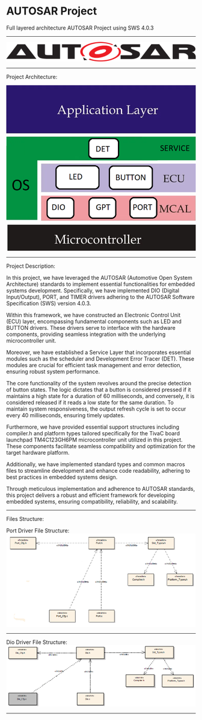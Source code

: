 # AUTOSAR Project
 Full layered architecture AUTOSAR Project using SWS 4.0.3
______________________________________________________________________________________________________________

 ![alt text](AUTOSAR.png)
______________________________________________________________________________________________________________

 Project Architecture:

 ![alt text](ProjectArchitecture.png)

______________________________________________________________________________________________________________
Project Description:

In this project, we have leveraged the AUTOSAR (Automotive Open System Architecture) standards to
implement essential functionalities for embedded systems development. Specifically, 
we have implemented DIO (Digital Input/Output), PORT, and TIMER drivers adhering
to the AUTOSAR Software Specification (SWS) version 4.0.3.

Within this framework, we have constructed an Electronic Control Unit (ECU) layer, encompassing
fundamental components such as LED and BUTTON drivers. These drivers serve to interface with 
the hardware components, providing seamless integration with the underlying microcontroller 
unit.

Moreover, we have established a Service Layer that incorporates essential modules such as the 
scheduler and Development Error Tracer (DET). These modules are crucial for efficient task 
management and error detection, ensuring robust system performance.

The core functionality of the system revolves around the precise detection of button states.
The logic dictates that a button is considered pressed if it maintains a high state for a 
duration of 60 milliseconds, and conversely, it is considered released if it reads a low 
state for the same duration. To maintain system responsiveness, the output refresh cycle 
is set to occur every 40 milliseconds, ensuring timely updates.

Furthermore, we have provided essential support structures including compiler.h and platform
types tailored specifically for the TivaC board launchpad TM4C123GH6PM microcontroller unit
utilized in this project. These components facilitate seamless compatibility and 
optimization for the target hardware platform.

Additionally, we have implemented standard types and common macros files to streamline 
development and enhance code readability, adhering to best practices in embedded 
systems design.

Through meticulous implementation and adherence to AUTOSAR standards, this project 
delivers a robust and efficient framework for developing embedded systems, ensuring 
compatibility, reliability, and scalability.
______________________________________________________________________________________________________________
Files Structure:

Port Driver File Structure:
![alt text](PORT_Driver_File_structure.png)
______________________________________________________________________________________________________________

Dio Driver File Structure:
![alt text](DIO_Driver_File_structure.png)
______________________________________________________________________________________________________________